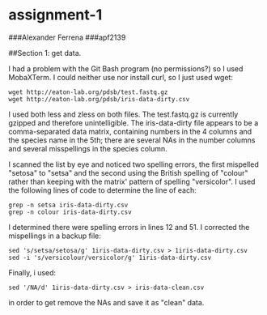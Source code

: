 # assignment-1
###Alexander Ferrena
###apf2139


##Section 1: get data.

I had a problem with the Git Bash program (no permissions?) so I used MobaXTerm.
I could neither use nor install curl, so I just used wget:

```
wget http://eaton-lab.org/pdsb/test.fastq.gz
wget http://eaton-lab.org/pdsb/iris-data-dirty.csv
```

I used both less and zless on both files. The test.fastq.gz is currently gzipped and therefore unintelligible. The iris-data-dirty file appears to be a comma-separated data matrix, containing numbers in the 4 columns and the species name in the 5th; there are several NAs in the number columns and several misspellings in the species column.

I scanned the list by eye and noticed two spelling errors, the first mispelled "setosa" to "setsa" and the second using the British spelling of "colour" rather than keeping with the matrix' pattern of spelling "versicolor". I used the following lines of code to determine the line of each:

```
grep -n setsa iris-data-dirty.csv
grep -n colour iris-data-dirty.csv
```

I determined there were spelling errors in lines 12 and 51. I corrected the mispellings in a backup file:

```
sed 's/setsa/setosa/g' 1iris-data-dirty.csv > 1iris-data-dirty.csv
sed -i 's/versicolour/versicolor/g' 1iris-data-dirty.csv
```

Finally, i used:

```
sed '/NA/d' 1iris-data-dirty.csv > iris-data-clean.csv
```

in order to get remove the NAs and save it as "clean" data.

